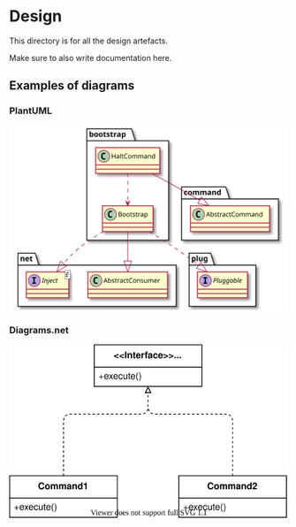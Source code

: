 # Design

This directory is for all the design artefacts.

Make sure to also write documentation here.

## Examples of diagrams

### PlantUML

![images/class-diagram-puml.svg](images/class-diagram-puml.svg)

### Diagrams.net

![images/class-diagram.drawio.svg](images/class-diagram.drawio.svg)